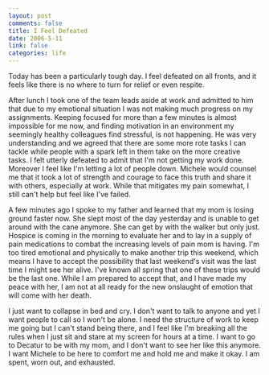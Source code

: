 ```yaml
--- 
layout: post
comments: false
title: I Feel Defeated
date: 2006-5-11
link: false
categories: life
---
```

Today has been a particularly tough day. I feel defeated on all fronts, and it feels like there is no where to turn for relief or even respite.

After lunch I took one of the team leads aside at work and admitted to him that due to my emotional situation I was not making much progress on my assignments. Keeping focused for more than a few minutes is almost impossible for me now, and finding motivation in an environment my seemingly healthy colleagues find stressful, is not happening. He was very understanding and we agreed that there are some more rote tasks I can tackle while people with a spark left in them take on the more creative tasks. I felt utterly defeated to admit that I'm not getting my work done. Moreover I feel like I'm letting a lot of people down. Michele would counsel me that it took a lot of strength and courage to face this truth and share it with others, especially at work. While that mitigates my pain somewhat, I still can't help but feel like I've failed.

A few minutes ago I spoke to my father and learned that my mom is losing ground faster now. She slept most of the day yesterday and is unable to get around with the cane anymore. She can get by with the walker but only just. Hospice is coming in the morning to evaluate her and to lay in a supply of pain medications to combat the increasing levels of pain mom is having. I'm too tired emotional and physically to make another trip this weekend, which means I have to accept the possibility that last weekend's visit was the last time I might see her alive. I've known all spring that one of these trips would be the last one. While I am prepared to accept that, and I have made my peace with her, I am not at all ready for the new onslaught of emotion that will come with her death.

I just want to collapse in bed and cry. I don't want to talk to anyone and yet I want people to call so I won't be alone. I need the structure of work to keep me going but I can't stand being there, and I feel like I'm breaking all the rules when I just sit and stare at my screen for hours at a time. I want to go to Decatur to be with my mom, and I don't want to see her like this anymore. I want Michele to be here to comfort me and hold me and make it okay. I am spent, worn out, and exhausted.

